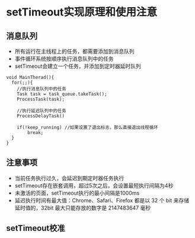 # setTimeout实现原理和使用注意
## 消息队列 
- 所有运行在主线程上的任务，都需要添加到消息队列
- 事件循环系统按顺序执行消息队列中的任务
- setTimeout会建立一个任务，并添加到定时器延时队列

```
void MainTherad(){
  for(;;){
    //执行消息队列中的任务
    Task task = task_queue.takeTask();
    ProcessTask(task);

    //执行延迟队列中的任务
    ProcessDelayTask()

    if(!keep_running) //如果设置了退出标志，那么直接退出线程循环
        break; 
  }
}
```

## 注意事项
- 当前任务执行过久，会延迟到期定时器任务执行
- setTimeout存在嵌套调用，超过5次之后，会设置最短执行间隔为4秒
- 未激活的页面，setTimeout执行的最小间隔是1000ms
- 延迟执行时间有最大值：Chrome、Safari、Firefox 都是以 32 个 bit 来存储延时值的，32bit 最大只能存放的数字是 2147483647 毫秒

## setTimeout校准